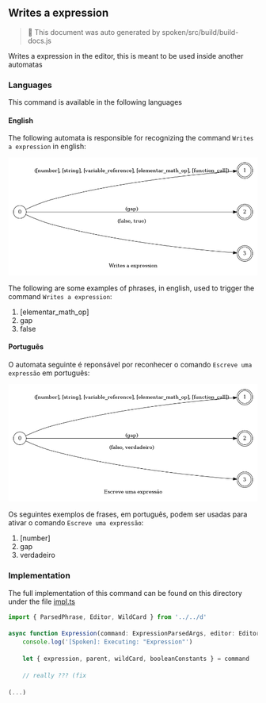 ## Writes a expression

> 🤖 This document was auto generated by spoken/src/build/build-docs.js

Writes a expression in the editor, this is meant to be used inside another automatas

### Languages

This command is available in the following languages

#### English

The following automata is responsible for recognizing the command `Writes a expression` in english:

![English](phrase_en-US.png)

The following are some examples of phrases, in english, used to trigger the command `Writes a expression`:

1. [elementar_math_op]
2. gap
3. false

#### Português

O automata seguinte é reponsável por reconhecer o comando `Escreve uma expressão` em português:

![Português](phrase_pt-BR.png)

Os seguintes exemplos de frases, em português, podem ser usadas para ativar o comando `Escreve uma expressão`:

1. [number]
2. gap
3. verdadeiro

### Implementation

The full implementation of this command can be found on this directory under the file [impl.ts](impl.ts)

```typescript
import { ParsedPhrase, Editor, WildCard } from '../../d'

async function Expression(command: ExpressionParsedArgs, editor: Editor, context: {}) {
    console.log('[Spoken]: Executing: "Expression"')

    let { expression, parent, wildCard, booleanConstants } = command

    // really ??? (fix 

(...)
```